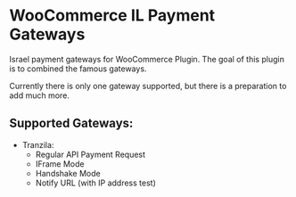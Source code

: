 # WooCommerce IL Payment Gateways

Israel payment gateways for WooCommerce Plugin.
The goal of this plugin is to combined the famous gateways.

Currently there is only one gateway supported, but there is a preparation to add much more.

## Supported Gateways:

* Tranzila:
    * Regular API Payment Request
    * IFrame Mode
    * Handshake Mode
    * Notify URL (with IP address test)

